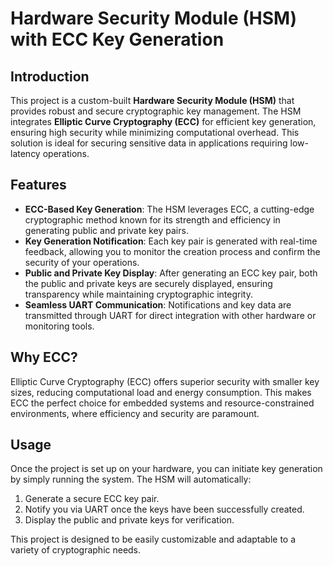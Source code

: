 # Hardware Security Module (HSM) with ECC Key Generation

## Introduction
This project is a custom-built **Hardware Security Module (HSM)** that provides robust and secure cryptographic key management. The HSM integrates **Elliptic Curve Cryptography (ECC)** for efficient key generation, ensuring high security while minimizing computational overhead. This solution is ideal for securing sensitive data in applications requiring low-latency operations.

## Features
- **ECC-Based Key Generation**: The HSM leverages ECC, a cutting-edge cryptographic method known for its strength and efficiency in generating public and private key pairs.
- **Key Generation Notification**: Each key pair is generated with real-time feedback, allowing you to monitor the creation process and confirm the security of your operations.
- **Public and Private Key Display**: After generating an ECC key pair, both the public and private keys are securely displayed, ensuring transparency while maintaining cryptographic integrity.
- **Seamless UART Communication**: Notifications and key data are transmitted through UART for direct integration with other hardware or monitoring tools.

## Why ECC?
Elliptic Curve Cryptography (ECC) offers superior security with smaller key sizes, reducing computational load and energy consumption. This makes ECC the perfect choice for embedded systems and resource-constrained environments, where efficiency and security are paramount.

## Usage
Once the project is set up on your hardware, you can initiate key generation by simply running the system. The HSM will automatically:
1. Generate a secure ECC key pair.
2. Notify you via UART once the keys have been successfully created.
3. Display the public and private keys for verification.

This project is designed to be easily customizable and adaptable to a variety of cryptographic needs.
